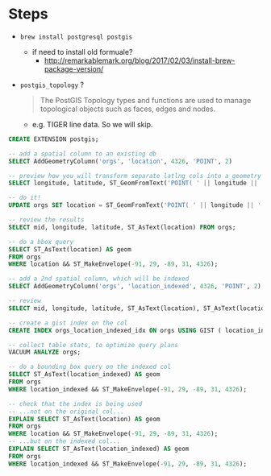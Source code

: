 # Steps

- `brew install postgresql postgis`
  - if need to install old formuale?
    - http://remarkablemark.org/blog/2017/02/03/install-brew-package-version/

- `postgis_topology` ?

  > The PostGIS Topology types and functions are used to manage topological objects such as faces, edges and nodes.

  - e.g. TIGER line data. So we will skip.


```sql
CREATE EXTENSION postgis;

-- add a spatial column to an existing db
SELECT AddGeometryColumn('orgs', 'location', 4326, 'POINT', 2)

-- preview how you will transform separate latlng cols into a geometry column
SELECT longitude, latitude, ST_GeomFromText('POINT( ' || longitude || ' ' || latitude || ')') from orgs limit 10;

-- do it!
UPDATE orgs SET location = ST_GeomFromText('POINT( ' || longitude || ' ' || latitude || ')', 4326);

-- review the results
SELECT mid, longitude, latitude, ST_AsText(location) FROM orgs;

-- do a bbox query
SELECT ST_AsText(location) AS geom
FROM orgs
WHERE location && ST_MakeEnvelope(-91, 29, -89, 31, 4326);

-- add a 2nd spatial column, which will be indexed
SELECT AddGeometryColumn('orgs', 'location_indexed', 4326, 'POINT', 2)

-- review
SELECT mid, longitude, latitude, ST_AsText(location), ST_AsText(location_indexed) FROM orgs;

-- create a gist index on the col
CREATE INDEX orgs_location_indexed_idx ON orgs USING GIST ( location_indexed ); 

-- collect table stats, to optimize query plans
VACUUM ANALYZE orgs;

-- do a bounding_box query on the indexed col
SELECT ST_AsText(location_indexed) AS geom
FROM orgs
WHERE location_indexed && ST_MakeEnvelope(-91, 29, -89, 31, 4326);

-- check that the index is being used
-- ...not on the original col...
EXPLAIN SELECT ST_AsText(location) AS geom
FROM orgs
WHERE location && ST_MakeEnvelope(-91, 29, -89, 31, 4326);
-- ...but on the indexed col...
EXPLAIN SELECT ST_AsText(location_indexed) AS geom
FROM orgs
WHERE location_indexed && ST_MakeEnvelope(-91, 29, -89, 31, 4326);
```
